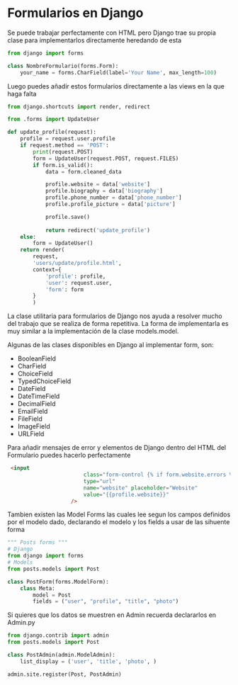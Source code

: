 # Formularios en Django
Se puede trabajar perfectamente con HTML pero Django trae su propia clase para implementarlos directamente heredando de esta
```python
from django import forms

class NombreFormulario(forms.Form):
    your_name = forms.CharField(label='Your Name', max_length=100)
```
Luego puedes añadir estos formularios directamente a las views en la que haga falta

```python
from django.shortcuts import render, redirect

from .forms import UpdateUser

def update_profile(request):
    profile = request.user.profile
    if request.method == 'POST':
        print(request.POST)
        form = UpdateUser(request.POST, request.FILES)
        if form.is_valid():
            data = form.cleaned_data

            profile.website = data['website']
            profile.biography = data['biography']
            profile.phone_number = data['phone_number']
            profile.profile_picture = data['picture']

            profile.save()
            
            return redirect('update_profile')
    else:
        form = UpdateUser()
    return render(
        request,
        'users/update/profile.html',
        context={
            'profile': profile,
            'user': request.user,
            'form': form
        }
        )
```
La clase utilitaria para formularios de Django nos ayuda a resolver mucho del trabajo que se realiza de forma repetitiva. La forma de implementarla es muy similar a la implementación de la clase models.model.

Algunas de las clases disponibles en Django al implementar form, son:

- BooleanField
- CharField
- ChoiceField
- TypedChoiceField
- DateField
- DateTimeField
- DecimalField
- EmailField
- FileField
- ImageField
- URLField

Para añadir mensajes de error y elementos de Django dentro del HTML del Formulario puedes hacerlo perfectamente

```html
 <input
                        class="form-control {% if form.website.errors %}is-invalid{% endif %}"
                        type="url"
                        name="website" placeholder="Website"
                        value="{{profile.website}}"
                    />
```

Tambien existen las Model Forms las cuales lee segun los campos definidos por el modelo dado, declarando el modelo y los fields  a usar de las sihuente forma

```python
""" Posts forms """
# Django
from django import forms
# Models
from posts.models import Post

class PostForm(forms.ModelForm):    
    class Meta:
        model = Post
        fields = ("user", "profile", "title", "photo")
```

Si quieres que los datos se muestren en Admin recuerda declararlos en Admin.py

```python
from django.contrib import admin
from posts.models import Post

class PostAdmin(admin.ModelAdmin):
    list_display = ('user', 'title', 'photo', )

admin.site.register(Post, PostAdmin)
```
